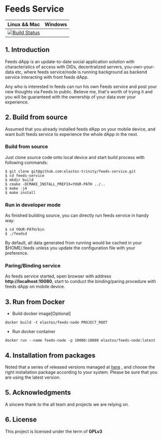Feeds Service
=====================
|Linux && Mac|Windows|
|:-:|:-:|
|[![Build Status](https://github.com/elastos-trinity/feeds-service/workflows/CI/badge.svg)](https://github.com/elastos-trinity/feeds-service/actions)| |

## 1. Introduction

Feeds dApp is an update-to-date social application solution with characteristics of access with DIDs, decentralized servers,  you-own-your-data etc, where feeds service/node is running background as backend service interacting with front feeds dApp.

Any who is interested in feeds can run his own Feeds service and post your new thoughts via Feeds to public. Believe me, that's worth of trying it and you will be guaranteed with the ownership of your data over your experience.

## 2. Build from source

Assumed that you already installed feeds dApp on your mobile device, and want built feeds service to experience the whole dApp in the next.

### Build from source

Just clone source code onto local device and start build process with following commands:

```
$ git clone git@github.com:elastos-trinity/feeds-service.git
$ cd feeds-service
$ mkdir build
$ cmake -DCMAKE_INSTALL_PREFIX=YOUR-PATH ../..
$ make -j4
$ make install
```

### Run in developer mode

As finished building source, you can directly run feeds service in handy way:

```
$ cd YOUR-PATH/bin
$ ./feedsd
```
By default, all data generated from running would be cached in your $HOME/.feeds unless you update the configuration file with your preference.

### Paring/Binding service

As feeds service started, open browser with address **http://localhost:10080**,  start to conduct the binding/paring procedure with feeds dApp on mobile device.

## 3. Run from Docker
- Build docker image[Optional]
```
docker build -t elastos/feeds-node PROJECT_ROOT
```
- Run docker container
```
docker run --name feeds-node -p 10080:10080 elastos/feeds-node:latest
```

## 4. Installation from packages

Noted that a series of released versions managed at [here](https://github.com/elastos-trinity/feeds-service/releases) , and choose the right installation package according to your system. Please be sure that you are using the latest version.

## 5. Acknowledgments

A sincere thank to the all team and projects we are relying on.

## 6. License

This project is licensed under the term of **GPLv3**

